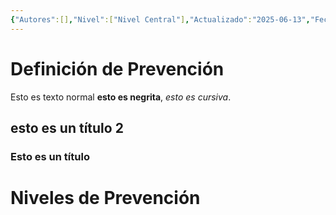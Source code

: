 ```yaml
---
{"Autores":[],"Nivel":["Nivel Central"],"Actualizado":"2025-06-13","Fecha de Creación":"2025-06-13","tags":["Conceptos","ConceptosGenerales"],"dg-publish":true,"df-home":false,"permalink":"/prevencion/","dgPassFrontmatter":true,"noteIcon":"","updated":"2025-06-26T10:18:23.185-04:00"}
---
```


# Definición de Prevención 

Esto es texto normal **esto es negrita**, _esto es cursiva_. 

## esto es un título 2

### Esto es un título
# Niveles de Prevención 

